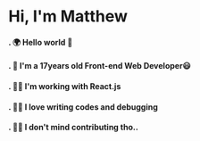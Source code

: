 # Hi, I'm Matthew
#### . :earth_africa: Hello world :wave:
#### . :eyes: I'm a 17years old Front-end Web Developer:smiley:
#### . :male_detective: I'm working with React.js
#### . :man_technologist: I love writing codes and debugging
#### . :man_shrugging: I don't mind contributing tho..

